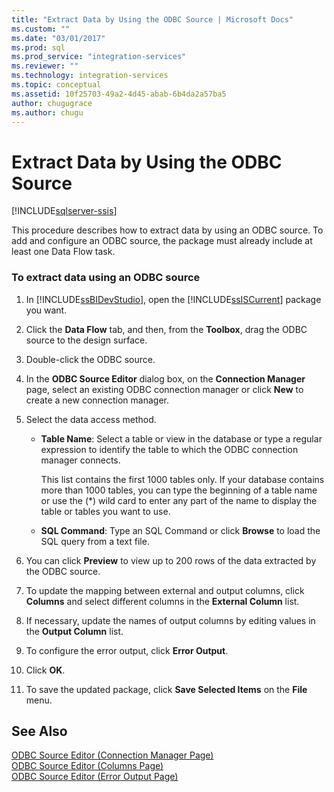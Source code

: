 ```yaml
---
title: "Extract Data by Using the ODBC Source | Microsoft Docs"
ms.custom: ""
ms.date: "03/01/2017"
ms.prod: sql
ms.prod_service: "integration-services"
ms.reviewer: ""
ms.technology: integration-services
ms.topic: conceptual
ms.assetid: 10f25703-49a2-4d45-abab-6b4da2a57ba5
author: chugugrace
ms.author: chugu
---
```

# Extract Data by Using the ODBC Source

[!INCLUDE[sqlserver-ssis](../../includes/applies-to-version/sqlserver-ssis.md)]


  This procedure describes how to extract data by using an ODBC source. To add and configure an ODBC source, the package must already include at least one Data Flow task.  
  
### To extract data using an ODBC source  
  
1.  In [!INCLUDE[ssBIDevStudio](../../includes/ssbidevstudio-md.md)], open the [!INCLUDE[ssISCurrent](../../includes/ssiscurrent-md.md)] package you want.  
  
2.  Click the **Data Flow** tab, and then, from the **Toolbox**, drag the ODBC source to the design surface.  
  
3.  Double-click the ODBC source.  
  
4.  In the **ODBC Source Editor** dialog box, on the **Connection Manager** page, select an existing ODBC connection manager or click **New** to create a new connection manager.  
  
5.  Select the data access method.  
  
    -   **Table Name**: Select a table or view in the database or type a regular expression to identify the table to which the ODBC connection manager connects.  
  
         This list contains the first 1000 tables only. If your database contains more than 1000 tables, you can type the beginning of a table name or use the (*) wild card to enter any part of the name to display the table or tables you want to use.  
  
    -   **SQL Command**: Type an SQL Command or click **Browse** to load the SQL query from a text file.  
  
6.  You can click **Preview** to view up to 200 rows of the data extracted by the ODBC source.  
  
7.  To update the mapping between external and output columns, click **Columns** and select different columns in the **External Column** list.  
  
8.  If necessary, update the names of output columns by editing values in the **Output Column** list.  
  
9. To configure the error output, click **Error Output**.  
  
10. Click **OK**.  
  
11. To save the updated package, click **Save Selected Items** on the **File** menu.  
  
## See Also  
 [ODBC Source Editor &#40;Connection Manager Page&#41;](../../integration-services/data-flow/odbc-source-editor-connection-manager-page.md)   
 [ODBC Source Editor &#40;Columns Page&#41;](../../integration-services/data-flow/odbc-source-editor-columns-page.md)   
 [ODBC Source Editor &#40;Error Output Page&#41;](../../integration-services/data-flow/odbc-source-editor-error-output-page.md)  
  
  
